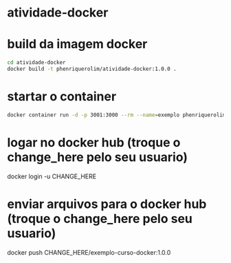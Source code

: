 # atividade-docker

# build da imagem docker

```bash
cd atividade-docker
docker build -t phenriquerolim/atividade-docker:1.0.0 .
```
# startar o container
```bash
docker container run -d -p 3001:3000 --rm --name=exemplo phenriquerolim/atividade-docker:1.0.0
```
# logar no docker hub (troque o change_here pelo seu usuario)
docker login -u CHANGE_HERE

# enviar arquivos para o docker hub (troque o change_here pelo seu usuario)
docker push CHANGE_HERE/exemplo-curso-docker:1.0.0
